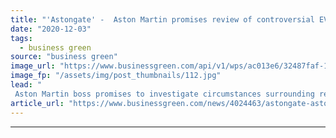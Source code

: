 ```yaml
---
title: "'Astongate' -  Aston Martin promises review of controversial EV report"
date: "2020-12-03"
tags: 
  - business green
source: "business green"
image_url: "https://www.businessgreen.com/api/v1/wps/ac013e6/32487faf-1d04-45af-8873-25401e95ddc0/6/Aston-Martin-DBS-Superleggera-007-Edition01-jpg-185x114.jpg"
image_fp: "/assets/img/post_thumbnails/112.jpg"
lead: "
 Aston Martin boss promises to investigate circumstances surrounding report on the carbon footprint of electric vehicles and internal combustion engine cars at the heart of 'astongate' accusations ..."
article_url: "https://www.businessgreen.com/news/4024463/astongate-aston-martin-promises-review-controversial-ev-report"
---
```


---
